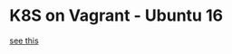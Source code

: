 # K8S on Vagrant - Ubuntu 16

[see this](https://medium.com/@lizrice/kubernetes-in-vagrant-with-kubeadm-21979ded6c63)

